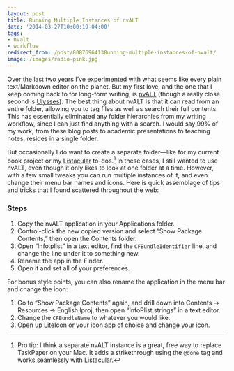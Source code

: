 ```yaml
---
layout: post 
title: Running Multiple Instances of nvALT 
date: '2014-03-27T10:00:19-04:00' 
tags: 
- nvalt 
- workflow 
redirect_from: /post/80876964138unning-multiple-instances-of-nvalt/
image: /images/radio-pink.jpg
---
```


Over the last two years I’ve experimented with what seems like every plain text/Markdown editor on the planet. But my first love, and the one that I keep coming back to for long-form writing, is [nvALT](http://brettterpstra.com/projects/nvalt/) (though a really close second is [Ulysses](http://www.ulyssesapp.com/)). The best thing about nvALT is that it can read from an entire folder, allowing you to tag files as well as search their full contents. This has essentially eliminated any folder hierarchies from my writing workflow, since I can just find anything with a search. I would say 99% of my work, from these blog posts to academic presentations to teaching notes, resides in a single folder.

But occasionally I do want to create a separate folder—like for my current book project or my [Listacular](http://www.bloomingsoft.com/listacular/) to-dos.[^1476125] In these cases, I still wanted to use nvALT, even though it only likes to look at one folder at a time. However, with a few small tweaks you can run multiple instances of it, and even change their menu bar names and icons. Here is quick assemblage of tips and tricks that I found scattered throughout the web:

### Steps

1.  Copy the nvALT application in your Applications folder. 
2.  Control-click the new copied version and select “Show Package Contents,” then open the Contents folder. 
3.  Open “Info.plist” in a text editor, find the `CFBundleIdentifier` line, and change the line under it to something new. 
4.  Rename the app in the Finder. 
5.  Open it and set all of your preferences.

For bonus style points, you can also rename the application in the menu bar and change the icon:

1.  Go to “Show Package Contents” again, and drill down into Contents → Resources → English.lproj, then open “InfoPlist.strings” in a text editor. 
2.  Change the `CFBundleName` to whatever you would like. 
3.  Open up [LiteIcon](http://www.freemacsoft.net/liteicon/) or your icon app of choice and change your icon.


[^1476125]: Pro tip: I think a separate nvALT instance is a great, free way to replace TaskPaper on your Mac. It adds a strikethrough using the `@done` tag and works seamlessly with Listacular.